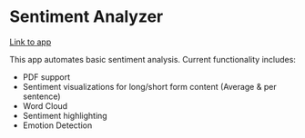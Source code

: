 # Sentiment Analyzer
[Link to app](https://politicalsentimentanalysis.streamlit.app/)

This app automates basic sentiment analysis. Current functionality includes:
- PDF support
- Sentiment visualizations for long/short form content (Average & per sentence)
- Word Cloud
- Sentiment highlighting
- Emotion Detection

